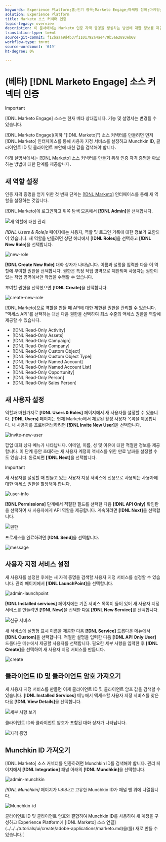 ```yaml
---
keywords: Experience Platform;홈;인기 항목;Marketo Engage;마케팅 참여;마케팅;home;popular topics;marketing to engage;marketing
solution: Experience Platform
title: Marketo 소스 커넥터 인증
topic-legacy: overview
description: 이 문서에서는 Marketo 인증 자격 증명을 생성하는 방법에 대한 정보를 제공합니다.
translation-type: tm+mt
source-git-commit: f12baaa9d4b37f1101792a4ae479b5a62893eb68
workflow-type: tm+mt
source-wordcount: '619'
ht-degree: 0%

---
```



# (베타) [!DNL Marketo Engage] 소스 커넥터 인증

>[!IMPORTANT]
>
>[!DNL Marketo Engage] 소스는 현재 베타 상태입니다. 기능 및 설명서는 변경될 수 있습니다.

[!DNL Marketo Engage](이하 &quot;[!DNL Marketo]&quot;) 소스 커넥터를 만들려면 먼저 [!DNL Marketo] 인터페이스를 통해 사용자 지정 서비스를 설정하고 Munchkin ID, 클라이언트 ID 및 클라이언트 보안에 대한 값을 검색해야 합니다.

아래 설명서에서는 [!DNL Marketo] 소스 커넥터를 만들기 위해 인증 자격 증명을 확보하는 방법에 대한 단계를 제공합니다.

## 새 역할 설정

인증 자격 증명을 얻기 위한 첫 번째 단계는 [[!DNL Marketo]](https://app-sjint.marketo.com/#MM0A1) 인터페이스를 통해 새 역할을 설정하는 것입니다.

[!DNL Marketo]에 로그인하고 위쪽 탐색 모음에서 **[!DNL Admin]**&#x200B;을 선택합니다.

![새 역할에 대한 관리](../images/marketo/home.png)

*[!DNL Users & Role]s* 페이지에는 사용자, 역할 및 로그인 기록에 대한 정보가 포함되어 있습니다. 새 역할을 만들려면 상단 헤더에서 **[!DNL Roles]**&#x200B;을 선택하고 **[!DNL New Role]**&#x200B;을 선택합니다.

![new-role](../images/marketo/new-role.png)

**[!DNL Create New Role]** 대화 상자가 나타납니다. 이름과 설명을 입력한 다음 이 역할에 부여할 권한을 선택합니다. 권한은 특정 작업 영역으로 제한되며 사용자는 권한이 있는 작업 영역에서만 작업을 수행할 수 있습니다.

부여할 권한을 선택했으면 **[!DNL Create]**&#x200B;을 선택합니다.

![create-new-role](../images/marketo/create-new-role.png)

[!DNL Marketo]으로 역할을 만들 때 API에 대한 제한된 권한을 관리할 수 있습니다. &quot;액세스 API&quot;를 선택하는 대신 다음 권한을 선택하여 최소 수준의 액세스 권한을 역할에 제공할 수 있습니다.

* [!DNL Read-Only Activity]
* [!DNL Read-Only Assets]
* [!DNL Read-Only Campaign]
* [!DNL Read-Only Company]
* [!DNL Read-Only Custom Object]
* [!DNL Read-Only Custom Object Type]
* [!DNL Read-Only Named Account]
* [!DNL Read-Only Named Account List]
* [!DNL Read-Only Opportunity]
* [!DNL Read-Only Person]
* [!DNL Read-Only Sales Person]

## 새 사용자 설정

역할과 마찬가지로 **[!DNL Users & Roles]** 페이지에서 새 사용자를 설정할 수 있습니다. **[!DNL Users]** 페이지는 현재 Marketo에서 제공된 활성 사용자 목록을 제공합니다. 새 사용자를 프로비저닝하려면 **[!DNL Invite New User]**&#x200B;을 선택합니다.

![invite-new-user](../images/marketo/invite-new-user.png)

팝업 대화 상자 메뉴가 나타납니다. 이메일, 이름, 성 및 이유에 대한 적절한 정보를 제공합니다. 이 단계 동안 초대하는 새 사용자 계정의 액세스를 위한 만료 날짜를 설정할 수도 있습니다. 완료되면 **[!DNL Next]**&#x200B;을 선택합니다.

>[!IMPORTANT]
>
>새 사용자를 설정할 때 만들고 있는 사용자 지정 서비스에 전용으로 사용되는 사용자에 대한 액세스 권한을 할당해야 합니다.

![user-info](../images/marketo/new-user-info.png)

**[!DNL Permissions]** 단계에서 적절한 필드를 선택한 다음 **[!DNL API Only]** 확인란을 선택하여 새 사용자에게 API 역할을 제공합니다. 계속하려면 **[!DNL Next]**&#x200B;을 선택합니다.

![권한](../images/marketo/permissions.png)

프로세스를 완료하려면 **[!DNL Send]**&#x200B;을 선택합니다.

![message](../images/marketo/message.png)

## 사용자 지정 서비스 설정

새 사용자를 설정한 후에는 새 자격 증명을 검색할 사용자 지정 서비스를 설정할 수 있습니다. 관리 페이지에서 **[!DNL LaunchPoint]**&#x200B;을 선택합니다.

![admin-launchpoint](../images/marketo/admin-launchpoint.png)

**[!DNL Installed services]** 페이지에는 기존 서비스 목록이 들어 있어 새 사용자 지정 서비스를 만들려면 **[!DNL New]**&#x200B;을 선택한 다음 **[!DNL New Service]**&#x200B;를 선택합니다.

![신규 서비스](../images/marketo/new-service.png)

새 서비스에 설명형 표시 이름을 제공한 다음 **[!DNL Service]** 드롭다운 메뉴에서 **[!DNL Custom]**&#x200B;을 선택합니다. 적절한 설명을 입력한 다음 **[!DNL API Only User]** 드롭다운 메뉴에서 제공할 사용자를 선택합니다. 필요한 세부 사항을 입력한 후 **[!DNL Create]**&#x200B;을 선택하여 새 사용자 지정 서비스를 만듭니다.

![create](../images/marketo/create.png)

## 클라이언트 ID 및 클라이언트 암호 가져오기

새 사용자 지정 서비스를 만들면 이제 클라이언트 ID 및 클라이언트 암호 값을 검색할 수 있습니다. **[!DNL Installed Services]** 메뉴에서 액세스할 사용자 지정 서비스를 찾은 다음 **[!DNL View Details]**&#x200B;을 선택합니다.

![세부 사항 보기](../images/marketo/view-details.png)

클라이언트 ID와 클라이언트 암호가 포함된 대화 상자가 나타납니다.

![자격 증명](../images/marketo/credentials.png)

## Munchkin ID 가져오기

[!DNL Marketo] 소스 커넥터를 인증하려면 Munchkin ID를 검색해야 합니다. 관리 페이지에서 **[!DNL Integration]** 패널 아래의 **[!DNL Munchkin]**&#x200B;을 선택합니다.

![admin-munchkin](../images/marketo/admin-munchkin.png)

*[!DNL Munchkin]* 페이지가 나타나고 고유한 Munchkin ID가 패널 맨 위에 나열됩니다.

![Munchkin-id](../images/marketo/munchkin-id.png)

클라이언트 ID 및 클라이언트 암호와 결합하여 Munchkin ID를 사용하여 새 계정을 구성하고 Experience Platform에  [!DNL Marketo] 소스 연결](../../../tutorials/ui/create/adobe-applications/marketo.md)을(를) 새로 만들 수 있습니다.[
